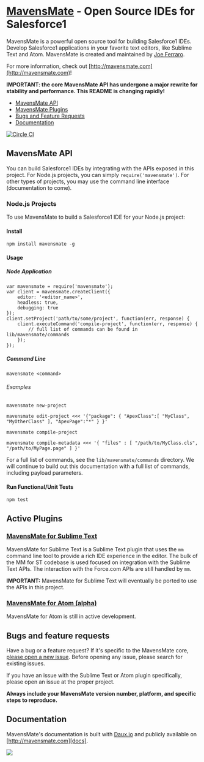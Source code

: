 # [MavensMate](http://mavensmate.com) - Open Source IDEs for Salesforce1

MavensMate is a powerful open source tool for building Salesforce1 IDEs. Develop Salesforce1 applications in your favorite text editors, like Sublime Text and Atom. MavensMate is created and maintained by [Joe Ferraro](http://twitter.com/joeferraro).

For more information, check out [http://mavensmate.com](http://mavensmate.com)!

**IMPORTANT: the core MavensMate API has undergone a major rewrite for stability and performance. This README is changing rapidly!**

- [MavensMate API](#mavensmate-api)
- [MavensMate Plugins](#active-plugins)
- [Bugs and Feature Requests](#bugs-and-feature-requests)
- [Documentation](#documentation)

[![Circle CI](https://circleci.com/gh/joeferraro/MavensMate.png?style=badge)](https://circleci.com/gh/joeferraro/MavensMate)

## MavensMate API

You can build Salesforce1 IDEs by integrating with the APIs exposed in this project. For Node.js projects, you can simply `require('mavensmate')`. For other types of projects, you may use the command line interface (documentation to come).

### Node.js Projects

To use MavensMate to build a Salesforce1 IDE for your Node.js project:

#### Install

`npm install mavensmate -g`

#### Usage

##### Node Application

```
var mavensmate = require('mavensmate');
var client = mavensmate.createClient({
	editor: '<editor_name>',
	headless: true,
	debugging: true
});
client.setProject('path/to/some/project', function(err, response) {
	client.executeCommand('compile-project', function(err, response) {
		// full list of commands can be found in lib/mavensmate/commands
	});
});
```

##### Command Line

`mavensmate <command>`

###### Examples

`mavensmate new-project`

`mavensmate edit-project <<< '{"package": { "ApexClass":[ "MyClass", "MyOtherClass" ], "ApexPage":"*" } }'` 

`mavensmate compile-project`

`mavensmate compile-metadata <<< '{ "files" : [ "/path/to/MyClass.cls", "/path/to/MyPage.page" ] }'`

For a full list of commands, see the `lib/mavensmate/commands` directory. We will continue to build out this documentation with a full list of commands, including payload parameters.

#### Run Functional/Unit Tests

`npm test`

## Active Plugins

### [MavensMate for Sublime Text][stp]

MavensMate for Sublime Text is a Sublime Text plugin that uses the `mm` command line tool to provide a rich IDE experience in the editor. The bulk of the MM for ST codebase is used focused on integration with the Sublime Text APIs. The interaction with the Force.com APIs are still handled by `mm`.

**IMPORTANT:** MavensMate for Sublime Text will eventually be ported to use the APIs in this project.

### [MavensMate for Atom (alpha)][atom]

MavensMate for Atom is still in active development.


## Bugs and feature requests

Have a bug or a feature request? If it's specific to the MavensMate core, [please open a new issue](https://github.com/joeferraro/mavensmate/issues). Before opening any issue, please search for existing issues.

If you have an issue with the Sublime Text or Atom plugin specifically, please open an issue at the proper project.

**Always include your MavensMate version number, platform, and specific steps to reproduce.**

## Documentation

MavensMate's documentation is built with [Daux.io](http://daux.io) and publicly available on [http://mavensmate.com][docs].

<img src="http://cdn.mavensconsulting.com/mavensmate/img/mm-bg.jpg"/>

[mmcom]: http://mavensmate.com/?utm_source=github&utm_medium=mavensmate&utm_campaign=api
[docs]: http://mavensmate.com/Getting_Started/Developers
[stp]: https://github.com/joeferraro/MavensMate-SublimeText
[atom]: https://github.com/joeferraro/MavensMate-Atom
[mmgithub]: https://github.com/joeferraro/mm
